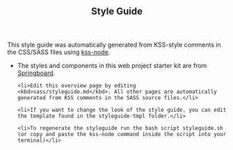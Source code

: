 
<header class="sbs-style-header sbs-top-level-ref">
  <h2 class="sbs-heading">Style Guide</h2>
</header>

<div class="sbs-block">

  <p>This style guide was automatically generated from KSS-style comments in the CSS/SASS files using <a href="https://github.com/kss-node/kss-node">kss-node</a>.</p>

  <ul>
    <li>The styles and components in this web project starter kit are from <a href="https://github.com/jpolete/springboard">Springboard</a>.</li>

    <li>Edit this overview page by editing <kbd>sass/styleguide.md</kbd>. All other pages are automatically generated from KSS comments in the SASS source files.</li>

    <li>If you want to change the look of the style guide, you can edit the template found in the styleguide-tmpl folder.</li>

    <li>To regenerate the styleguide run the bash script styleguide.sh (or copy and paste the kss-node command inside the script into your terminal)</li>
  </ul>

</div>
